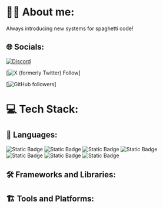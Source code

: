 # 🙋‍♂️ About me:
Always introducing new systems for spaghetti code!

## 🌐 Socials:
[![Discord](https://img.shields.io/badge/Discord-%237289DA.svg?logo=discord&logoColor=white)](http://www.discordapp.com/users/473622504586477589)

[![X (formerly Twitter) Follow](https://img.shields.io/twitter/follow/NotConner207)]

[![GitHub followers](https://img.shields.io/github/followers/ConnerAdamsMaine)]

# 💻 Tech Stack:
## 📜 Languages:
![Static Badge](https://img.shields.io/badge/C-blue)
![Static Badge](https://img.shields.io/badge/C-blue?label=Embedded&labelColor=orange)
![Static Badge](https://img.shields.io/badge/C%2B%2B-grey)
![Static Badge](https://img.shields.io/badge/C%2B%2B-grey?label=Embedded&labelColor=orange)
![Static Badge](https://img.shields.io/badge/%F0%9F%90%8DPython-green)
![Static Badge](https://img.shields.io/badge/logo-javascript-blue?logo=javascript)
![Static Badge](https://img.shields.io/badge/TypeScript-007ACC?logo=typescript&logoColor=white)

## 🛠️ Frameworks and Libraries:


## 🏗️ Tools and Platforms:
